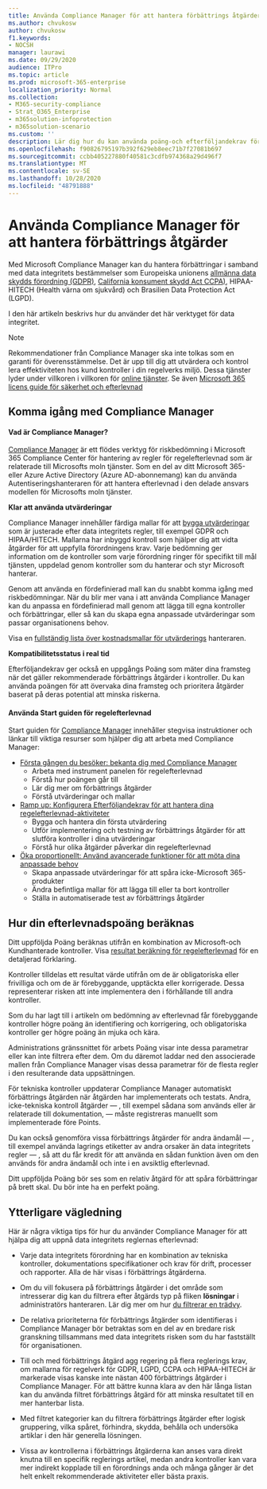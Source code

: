 ```yaml
---
title: Använda Compliance Manager för att hantera förbättrings åtgärder
ms.author: chvukosw
author: chvukosw
f1.keywords:
- NOCSH
manager: laurawi
ms.date: 09/29/2020
audience: ITPro
ms.topic: article
ms.prod: microsoft-365-enterprise
localization_priority: Normal
ms.collection:
- M365-security-compliance
- Strat_O365_Enterprise
- m365solution-infoprotection
- m365solution-scenario
ms.custom: ''
description: Lär dig hur du kan använda poäng-och efterföljandekrav för att förbättra skydds nivån för dina person uppgifter.
ms.openlocfilehash: f90826795197b392f629eb8eec71b7f27081b697
ms.sourcegitcommit: ccbb405227880f40581c3cdfb974368a29d496f7
ms.translationtype: MT
ms.contentlocale: sv-SE
ms.lasthandoff: 10/28/2020
ms.locfileid: "48791888"
---
```

# <a name="use-compliance-manager-to-manage-improvement-actions"></a>Använda Compliance Manager för att hantera förbättrings åtgärder

Med Microsoft Compliance Manager kan du hantera förbättringar i samband med data integritets bestämmelser som Europeiska unionens [allmänna data skydds förordning (GDPR)](../compliance/gdpr.md), [California konsument skydd Act CCPA)](../compliance/ccpa-faq.md), HIPAA-HITECH (Health värna om sjukvård) och Brasilien Data Protection Act (LGPD).

I den här artikeln beskrivs hur du använder det här verktyget för data integritet.

>[!Note]
>Rekommendationer från Compliance Manager ska inte tolkas som en garanti för överensstämmelse. Det är upp till dig att utvärdera och kontrol lera effektiviteten hos kund kontroller i din regelverks miljö. Dessa tjänster lyder under villkoren i villkoren för [online tjänster](https://go.microsoft.com/fwlink/?linkid=2108910). Se även [Microsoft 365 licens guide för säkerhet och efterlevnad](https://docs.microsoft.com/office365/servicedescriptions/microsoft-365-service-descriptions/microsoft-365-tenantlevel-services-licensing-guidance/microsoft-365-security-compliance-licensing-guidance#compliance-manager)
>

## <a name="getting-started-with-compliance-manager"></a>Komma igång med Compliance Manager

#### <a name="what-is-compliance-manager"></a>Vad är Compliance Manager?

[Compliance Manager](../compliance/compliance-manager.md) är ett flödes verktyg för riskbedömning i Microsoft 365 Compliance Center för hantering av regler för regelefterlevnad som är relaterade till Microsofts moln tjänster. Som en del av ditt Microsoft 365-eller Azure Active Directory (Azure AD-abonnemang) kan du använda Autentiseringshanteraren för att hantera efterlevnad i den delade ansvars modellen för Microsofts moln tjänster.

**Klar att använda utvärderingar**

Compliance Manager innehåller färdiga mallar för att [bygga utvärderingar](../compliance/compliance-manager-assessments.md) som är justerade efter data integritets regler, till exempel GDPR och HIPAA/HITECH. Mallarna har inbyggd kontroll som hjälper dig att vidta åtgärder för att uppfylla förordningens krav. Varje bedömning ger information om de kontroller som varje förordning ringer för specifikt till mål tjänsten, uppdelad genom kontroller som du hanterar och styr Microsoft hanterar. 

Genom att använda en fördefinierad mall kan du snabbt komma igång med riskbedömningar. När du blir mer vana i att använda Compliance Manager kan du anpassa en fördefinierad mall genom att lägga till egna kontroller och förbättringar, eller så kan du skapa egna anpassade utvärderingar som passar organisationens behov.

Visa en [fullständig lista över kostnadsmallar för utvärderings](../compliance/compliance-manager-templates-list.md) hanteraren.

**Kompatibilitetsstatus i real tid**

Efterföljandekrav ger också en uppgångs Poäng som mäter dina framsteg när det gäller rekommenderade förbättrings åtgärder i kontroller. Du kan använda poängen för att övervaka dina framsteg och prioritera åtgärder baserat på deras potential att minska riskerna.

#### <a name="use-the-compliance-manager-quickstart-guide"></a>Använda Start guiden för regelefterlevnad

Start guiden för [Compliance Manager](../compliance/compliance-manager-quickstart.md) innehåller stegvisa instruktioner och länkar till viktiga resurser som hjälper dig att arbeta med Compliance Manager:

- [Första gången du besöker: bekanta dig med Compliance Manager](../compliance/compliance-manager-quickstart.md#first-visit-get-to-know-compliance-manager)
    - Arbeta med instrument panelen för regelefterlevnad
    - Förstå hur poängen går till
    - Lär dig mer om förbättrings åtgärder
    - Förstå utvärderingar och mallar
- [Ramp up: Konfigurera Efterföljandekrav för att hantera dina regelefterlevnad-aktiviteter](../compliance/compliance-manager-quickstart.md#ramping-up-configure-compliance-manager-to-manage-your-compliance-activities)
    - Bygga och hantera din första utvärdering
    - Utför implementering och testning av förbättrings åtgärder för att slutföra kontroller i dina utvärderingar
    - Förstå hur olika åtgärder påverkar din regelefterlevnad
- [Öka proportionellt: Använd avancerade funktioner för att möta dina anpassade behov](../compliance/compliance-manager-quickstart.md#scaling-up-use-advanced-functionality-to-meet-your-custom-needs)
    - Skapa anpassade utvärderingar för att spåra icke-Microsoft 365-produkter
    - Ändra befintliga mallar för att lägga till eller ta bort kontroller
    - Ställa in automatiserade test av förbättrings åtgärder

## <a name="how-your-compliance-score-is-calculated"></a>Hur din efterlevnadspoäng beräknas

Ditt uppföljda Poäng beräknas utifrån en kombination av Microsoft-och Kundhanterade kontroller. Visa [resultat beräkning för regelefterlevnad](../compliance/compliance-score-calculation.md) för en detaljerad förklaring.

Kontroller tilldelas ett resultat värde utifrån om de är obligatoriska eller frivilliga och om de är förebyggande, upptäckta eller korrigerade. Dessa representerar risken att inte implementera den i förhållande till andra kontroller.

Som du har lagt till i artikeln om bedömning av efterlevnad får förebyggande kontroller högre poäng än identifiering och korrigering, och obligatoriska kontroller ger högre poäng än mjuka och kära.

Administrations gränssnittet för arbets Poäng visar inte dessa parametrar eller kan inte filtrera efter dem. Om du däremot laddar ned den associerade mallen från Compliance Manager visas dessa parametrar för de flesta regler i den resulterande data uppsättningen.

För tekniska kontroller uppdaterar Compliance Manager automatiskt förbättrings åtgärden när åtgärden har implementerats och testats. Andra, icke-tekniska kontroll åtgärder &mdash; , till exempel sådana som används eller är relaterade till dokumentation, &mdash; måste registreras manuellt som implementerade före Points.

Du kan också genomföra vissa förbättrings åtgärder för andra ändamål &mdash; , till exempel använda lagrings etiketter av andra orsaker än data integritets regler &mdash; , så att du får kredit för att använda en sådan funktion även om den används för andra ändamål och inte i en avsiktlig efterlevnad.

Ditt uppföljda Poäng bör ses som en relativ åtgärd för att spåra förbättringar på brett skal. Du bör inte ha en perfekt poäng.

## <a name="additional-guidance"></a>Ytterligare vägledning

Här är några viktiga tips för hur du använder Compliance Manager för att hjälpa dig att uppnå data integritets reglernas efterlevnad:

- Varje data integritets förordning har en kombination av tekniska kontroller, dokumentations specifikationer och krav för drift, processer och rapporter. Alla de här visas i förbättrings åtgärderna.

- Om du vill fokusera på förbättrings åtgärder i det område som intresserar dig kan du filtrera efter åtgärds typ på fliken **lösningar** i administratörs hanteraren. Lär dig mer om hur [du filtrerar en trädvy](../compliance/compliance-manager-setup.md#filtering-your-dashboard-view).

- De relativa prioriteterna för förbättrings åtgärder som identifieras i Compliance Manager bör betraktas som en del av en bredare risk granskning tillsammans med data integritets risken som du har fastställt för organisationen.

- Till och med förbättrings åtgärd agg regering på flera reglerings krav, om mallarna för regelverk för GDPR, LGPD, CCPA och HIPAA-HITECH är markerade visas kanske inte nästan 400 förbättrings åtgärder i Compliance Manager. För att bättre kunna klara av den här långa listan kan du använda filtret förbättrings åtgärd för att minska resultatet till en mer hanterbar lista.

- Med filtret kategorier kan du filtrera förbättrings åtgärder efter logisk gruppering, vilka spåret, förhindra, skydda, behålla och undersöka artiklar i den här generella lösningen.

- Vissa av kontrollerna i förbättrings åtgärderna kan anses vara direkt knutna till en specifik reglerings artikel, medan andra kontroller kan vara mer indirekt kopplade till en förordnings anda och många gånger är det helt enkelt rekommenderade aktiviteter eller bästa praxis.